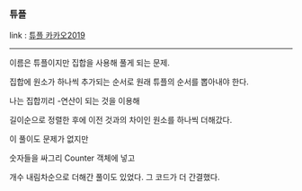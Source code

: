 ### 튜플
link : [튜플 카카오2019](https://programmers.co.kr/learn/courses/30/lessons/64065)

-----------------------------------

이름은 튜플이지만 집합을 사용해 풀게 되는 문제.

집합에 원소가 하나씩 추가되는 순서로 원래 튜플의 순서를 뽑아내야 한다.

나는 집합끼리 -연산이 되는 것을 이용해

길이순으로 정렬한 후에 이전 것과의 차이인 원소를 하나씩 더해갔다.

이 풀이도 문제가 없지만

숫자들을 싸그리 Counter 객체에 넣고

개수 내림차순으로 더해간 풀이도 있었다. 그 코드가 더 간결했다.